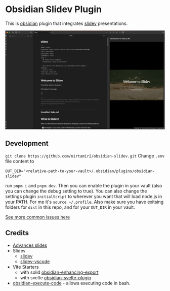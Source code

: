 # Obsidian Slidev Plugin

This is [obsidian](https://obsidian.md) plugin that integrates [slidev](https://github.com/slidevjs/slidev) presentations.

[![screencast](./docs/screenshot.png)](./docs/screencast.mp4)

## Development

`git clone https://github.com/nirtamir2/obsidian-slidev.git`
Change `.env` file content to

```dotenv
OUT_DIR="<relative-path-to-your-vault>/.obsidian/plugins/obsidian-slidev"
```

run `pnpm i` and `pnpm dev`. Then you can enable the plugin in your vault (also you can change the debug setting to true).
You can also change the settings plugin `initialScript` to wherever you want that will load node.js in your PATH. For me it's `source ~/.profile`.
Also make sure you have exitsing folders for `dist` in this repo, and for your `OUT_DIR` in your vault.

[See more common issues here](./docs/common-problems.md)

## Credits

-   [Advances slides](https://github.com/MSzturc/obsidian-advanced-slides)
-   Slidev
    -   [slidev](https://github.com/slidevjs/slidev)
    -   [slidev-vscode](https://github.com/slidevjs/slidev-vscode)
-   Vite Starters
    -   with solid [obsidian-enhancing-export](https://github.com/mokeyish/obsidian-enhancing-export)
    -   with svelte [obsidian-svelte-plugin](https://github.com/emilio-toledo/obsidian-svelte-plugin)
-   [obsidian-execute-code](https://github.com/twibiral/obsidian-execute-code) - allows executing code in bash.
